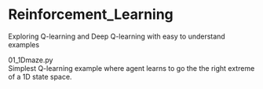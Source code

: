 # Reinforcement_Learning
Exploring Q-learning and Deep Q-learning with easy to understand examples

01_1Dmaze.py  
Simplest Q-learning example where agent learns to go the the right extreme of a 1D state space.

